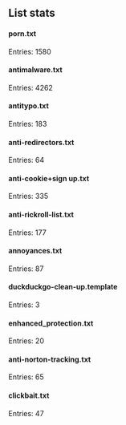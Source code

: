 ## List stats
#### porn.txt
Entries: 1580 <br> 
#### antimalware.txt
Entries: 4262 <br> 
#### antitypo.txt
Entries: 183 <br> 
#### anti-redirectors.txt
Entries: 64 <br> 
#### anti-cookie+sign up.txt
Entries: 335 <br> 
#### anti-rickroll-list.txt
Entries: 177 <br> 
#### annoyances.txt
Entries: 87 <br> 
#### duckduckgo-clean-up.template
Entries: 3 <br> 
#### enhanced_protection.txt
Entries: 20 <br> 
#### anti-norton-tracking.txt
Entries: 65 <br> 
#### clickbait.txt
Entries: 47 <br> 
